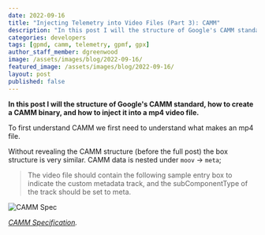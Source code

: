 ```yaml
---
date: 2022-09-16
title: "Injecting Telemetry into Video Files (Part 3): CAMM"
description: "In this post I will the structure of Google's CAMM standard, how to create a CAMM binary, and how to inject it into a mp4 video file."
categories: developers
tags: [gpmd, camm, telemetry, gpmf, gpx]
author_staff_member: dgreenwood
image: /assets/images/blog/2022-09-16/
featured_image: /assets/images/blog/2022-09-16/
layout: post
published: false
---
```


**In this post I will the structure of Google's CAMM standard, how to create a CAMM binary, and how to inject it into a mp4 video file.**

To first understand CAMM we first need to understand what makes an mp4 file.

Without revealing the CAMM structure (before the full post) the box structure is very similar. CAMM data is nested under `moov` -> `meta`;

> The video file should contain the following sample entry box to indicate the custom metadata track, and the subComponentType of the track should be set to meta.

<img class="img-fluid" src="/assets/images/blog/2022-09-09/Camera-Motion-Metadata-Spec-Street-View-Publish-API-Google-Developers.jpeg" alt="CAMM Spec" title="CAMM Spec" />

_[CAMM Specification](https://developers.google.com/streetview/publish/camm-spec)._